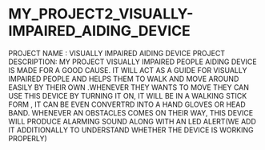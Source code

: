 # MY_PROJECT2_VISUALLY-IMPAIRED_AIDING_DEVICE
PROJECT NAME : VISUALLY IMPAIRED AIDING DEVICE
PROJECT DESCRIPTION:
     MY PROJECT VISUALLY IMPAIRED PEOPLE AIDING DEVICE IS MADE FOR A GOOD CAUSE. IT WILL ACT AS A GUIDE FOR VISUALLY IMPAIRED PEOPLE AND HELPS THEM TO WALK AND MOVE AROUND EASILY BY THEIR OWN .WHENEVER THEY WANTS TO MOVE THEY CAN USE THIS DEVICE BY TURNING IT ON, IT WILL BE IN A WALKING STICK FORM , IT CAN BE EVEN CONVERTRD INTO A HAND GLOVES OR HEAD BAND. WHENEVER AN OBSTACLES COMES ON THEIR WAY, THIS DEVICE WILL PRODUCE ALARMING SOUND ALONG WITH AN LED ALERT(WE ADD IT ADDITIONALLY TO UNDERSTAND WHETHER THE DEVICE IS WORKING PROPERLY)
